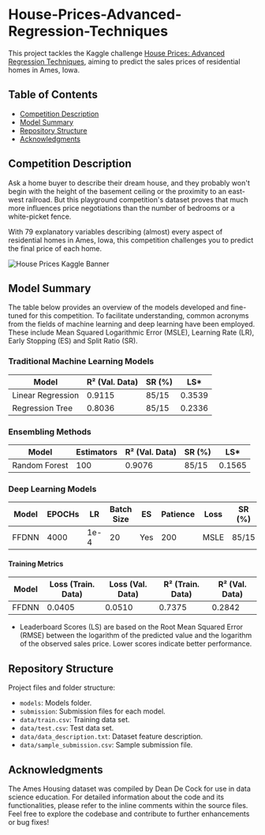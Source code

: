 # House-Prices-Advanced-Regression-Techniques
This project tackles the Kaggle challenge [House Prices: Advanced Regression Techniques](https://www.kaggle.com/competitions/house-prices-advanced-regression-techniques), aiming to predict the sales prices of residential homes in Ames, Iowa. 


## Table of Contents
- [Competition Description](#competition-description)
- [Model Summary](#model-summary)
- [Repository Structure](#repository-structure)
- [Acknowledgments](#acknowledgments)

## Competition Description
Ask a home buyer to describe their dream house, and they probably won't begin with the height of the basement ceiling or the proximity to an east-west railroad. But this playground competition's dataset proves that much more influences price negotiations than the number of bedrooms or a white-picket fence.

With 79 explanatory variables describing (almost) every aspect of residential homes in Ames, Iowa, this competition challenges you to predict the final price of each home.

![House Prices Kaggle Banner](https://storage.googleapis.com/kaggle-media/competitions/House%20Prices/kaggle_5407_media_housesbanner.png)


## Model Summary

The table below provides an overview of the models developed and fine-tuned for this competition. To facilitate understanding, common acronyms from the fields of machine learning and deep learning have been employed. These include Mean Squared Logarithmic Error (MSLE), Learning Rate (LR), Early Stopping (ES) and Split Ratio (SR).

### Traditional Machine Learning Models

| Model              | R² (Val. Data) | SR (%) | LS*   |
|--------------------|----------------|--------|-------|
| Linear Regression  | 0.9115        | 85/15  | 0.3539 |
| Regression Tree    | 0.8036        | 85/15  | 0.2336 |

### Ensembling Methods

| Model          | Estimators | R² (Val. Data) | SR (%) | LS*   |
|----------------|------------|----------------|--------|-------|
| Random Forest  | 100        | 0.9076       | 85/15  | 0.1565 |

### Deep Learning Models

| Model   | EPOCHs | LR   | Batch Size  | ES  | Patience | Loss | SR (%) | LS*   |
|---------|--------|------|-----|-----|----------|------|--------|-------|
| FFDNN   | 4000   | 1e-4 | 20  | Yes | 200      | MSLE | 85/15 | 0.2133 |

#### Training Metrics

| Model   | Loss (Train. Data) | Loss (Val. Data) | R² (Train. Data) | R² (Val. Data) |
|---------|--------------------|------------------|-------------------|----------------|
| FFDNN    | 0.0405             | 0.0510           | 0.7375            | 0.2842         |

* Leaderboard Scores (LS) are based on the Root Mean Squared Error (RMSE) between the logarithm of the predicted value and the logarithm of the observed sales price. Lower scores indicate better performance.


## Repository Structure

Project files and folder structure:
- `models`: Models folder.
- `submission`: Submission files for each model.
- `data/train.csv`: Training data set.
- `data/test.csv`: Test data set.
- `data/data_description.txt`: Dataset feature description.
- `data/sample_submission.csv`: Sample submission file.

## Acknowledgments

The Ames Housing dataset was compiled by Dean De Cock for use in data science education. For detailed information about the code and its functionalities, please refer to the inline comments within the source files. Feel free to explore the codebase and contribute to further enhancements or bug fixes!
